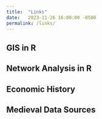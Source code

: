 ```yaml
---
title:  "Links"
date:   2023-11-26 16:00:00 -0500
permalink: /links/
---
```


## GIS in R

## Network Analysis in R

## Economic History

## Medieval Data Sources


